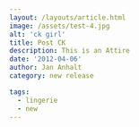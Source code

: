 ```yaml
---
layout: /layouts/article.html
image: /assets/test-4.jpg
alt: 'ck girl'
title: Post CK
description: This is an Attire
date: '2012-04-06'
author: Jan Anhalt
category: new release

tags:
  - lingerie
  - new
---
```

